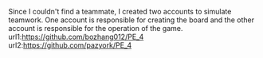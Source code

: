 Since I couldn't find a teammate, I created two accounts to simulate teamwork.
One account is responsible for creating the board and the other account is responsible for the operation of the game.
url1:https://github.com/bozhang012/PE_4
url2:https://github.com/pazyork/PE_4

